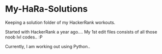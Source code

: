 # My-HaRa-Solutions
Keeping a solution folder of my HackerRank workouts.


Started with HackerRank a year ago....
My 1st edit files consists of all those noob lvl codes.. :P


Currently, I am working out using Python..
